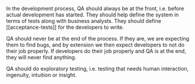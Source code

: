 In the development process, QA should always be at the front, i.e. before actual development has started. They should help define the system in terms of tests along with business analysts.  They should define [[acceptance-tests]] for the developers to write.

QA should never be at the end of the process. If they are, we are expecting them to find bugs, and by extension we then expect developers to not do their job properly. If developers do their job properly and QA is at the end, they will never find anything.

QA should do exploratory testing, i.e. testing that needs human interaction, ingenuity, intuition or insight.
